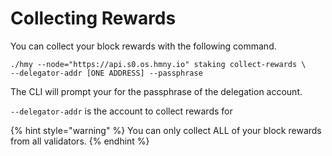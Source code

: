# Collecting Rewards

You can collect your block rewards with the following command.

```text
./hmy --node="https://api.s0.os.hmny.io" staking collect-rewards \
--delegator-addr [ONE ADDRESS] --passphrase
```

The CLI will prompt your for the passphrase of the delegation account.

`--delegator-addr` is the account to collect rewards for

{% hint style="warning" %}
You can only collect ALL of your block rewards from all validators.
{% endhint %}

